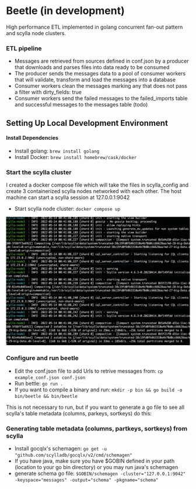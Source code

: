 Beetle (in development)
===================

High performance ETL implemented in golang concurrent fan-out pattern and scylla node clusters.


### ETL pipeline
* Messages are retrieved from sources defined in conf.json by a producer that downloads and parses files into data ready to be consumed
* The producer sends the messages data to a pool of consumer workers that will validate, transform and load the messages into a database
* Consumer workers clean the messages marking any that does not pass a filter with dirty_fields: true
* Consumer workers send the failed messages to the failed_imports table and successful messages to the messages table (todo)

## Setting Up Local Development Environment

#### Install Dependencies
* Install golang: `brew install golang`
* Install Docker: `brew install homebrew/cask/docker`


### Start the scylla cluster

I created a docker compose file which will take the files in scylla_config and create 3 containerized scylla nodes networked with each other. The host machine can start a scylla session at 127.0.0.1:9042

* Start scylla node cluster: `docker compose up`

![ScreenShot](https://github.com/jeraldrich/beetle/blob/main/docker_scylla_cluster.png)


### Configure and run beetle
* Edit the conf.json file to add Urls to retrive messages from: `cp example_conf.json conf.json` 
* Run bettle: `go run .`
* If you want to compile a binary and run: `mkdir -p bin && go build -o bin/beetle && bin/beetle`

This is not necessary to run, but if you want to generate a go file to see all scylla's table metadata (columns, parkeys, sortkeys) do this:

### Generating table metadata (columns, partkeys, sortkeys) from scylla
* Install gocqlx's schemagen: `go get -u "github.com/scylladb/gocqlx/v2/cmd/schemagen"`
* If you have java, make sure you have $GOBIN defined in your path (location to your go bin directory) or you may run java's schemagen
* generate schema go file: `$GOBIN/schemagen -cluster="127.0.0.1:9042" -keyspace="messages" -output="schema" -pkgname="schema"`
